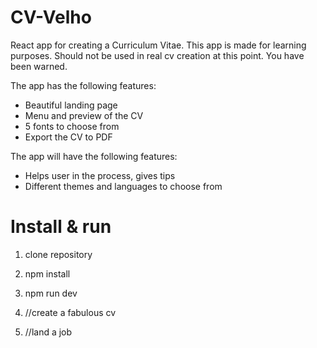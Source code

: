 # CV-Velho

React app for creating a Curriculum Vitae.
This app is made for learning purposes.
Should not be used in real cv creation at this point.
You have been warned.

The app has the following features:

- Beautiful landing page
- Menu and preview of the CV
- 5 fonts to choose from
- Export the CV to PDF

The app will have the following features:

- Helps user in the process, gives tips
- Different themes and languages to choose from

# Install & run

1. clone repository

2. npm install

3. npm run dev

4. //create a fabulous cv

5. //land a job
